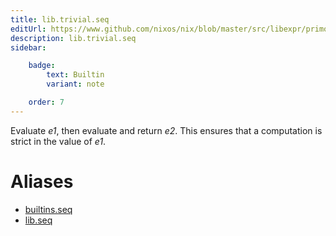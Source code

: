 ```yaml
---
title: lib.trivial.seq
editUrl: https://www.github.com/nixos/nix/blob/master/src/libexpr/primops.cc
description: lib.trivial.seq
sidebar:

    badge:
        text: Builtin
        variant: note

    order: 7
---
```


Evaluate *e1*, then evaluate and return *e2*. This ensures that a
computation is strict in the value of *e1*.


# Aliases

- [builtins.seq](/nix-doc-comments/reference/builtins/builtins-seq)
- [lib.seq](/nix-doc-comments/reference/lib/lib-seq)


